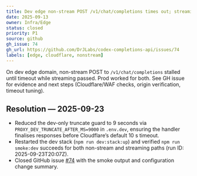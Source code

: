 ```yaml
---
title: Dev edge non-stream POST /v1/chat/completions times out; streaming OK (#74)
date: 2025-09-13
owner: Infra/Edge
status: closed
priority: P1
source: github
gh_issue: 74
gh_url: https://github.com/DrJLabs/codex-completions-api/issues/74
labels: [edge, cloudflare, nonstream]
---
```


On dev edge domain, non-stream POST to `/v1/chat/completions` stalled until timeout while streaming passed. Prod worked for both. See GH issue for evidence and next steps (Cloudflare/WAF checks, origin verification, timeout tuning).

## Resolution — 2025-09-23

- Reduced the dev-only truncate guard to 9 seconds via `PROXY_DEV_TRUNCATE_AFTER_MS=9000` in `.env.dev`, ensuring the handler finalises responses before Cloudflare’s default 10 s timeout.
- Restarted the dev stack (`npm run dev:stack:up`) and verified `npm run smoke:dev` succeeds for both non-stream and streaming paths (run ID: 2025-09-23T20:07Z).
- Closed GitHub issue [#74](https://github.com/DrJLabs/codex-completions-api/issues/74) with the smoke output and configuration change summary.
